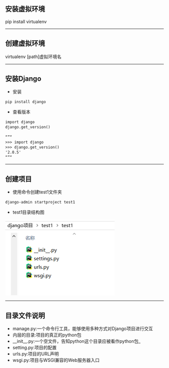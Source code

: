 ## 安装虚拟环境

pip install virtualenv

---

## 创建虚拟环境

virtualenv \[path\]虚拟环境名

---

## 安装Django

* 安装

```
pip install django
```

* 查看版本

```
import django
django.get_version()

“”“
>>> import django
>>> django.get_version()
'2.0.5'
“”“
```

---

## 创建项目

* 使用命令创建test1文件夹

```
django-admin startproject test1
```

* test1目录结构图

![](/assets/django目录结构图.png)

---

## 目录文件说明

* manage.py:一个命令行工具，能够使用多种方式对Django项目进行交互
* 内层的目录:项目的真正的python包
* \__init\_\_.py:一个空文件，告知python这个目录应被看作python包\_
* setting.py:项目的配置
* urls.py:项目的URL声明
* wsgi.py:项目与WSGI兼容的Web服务器入口



